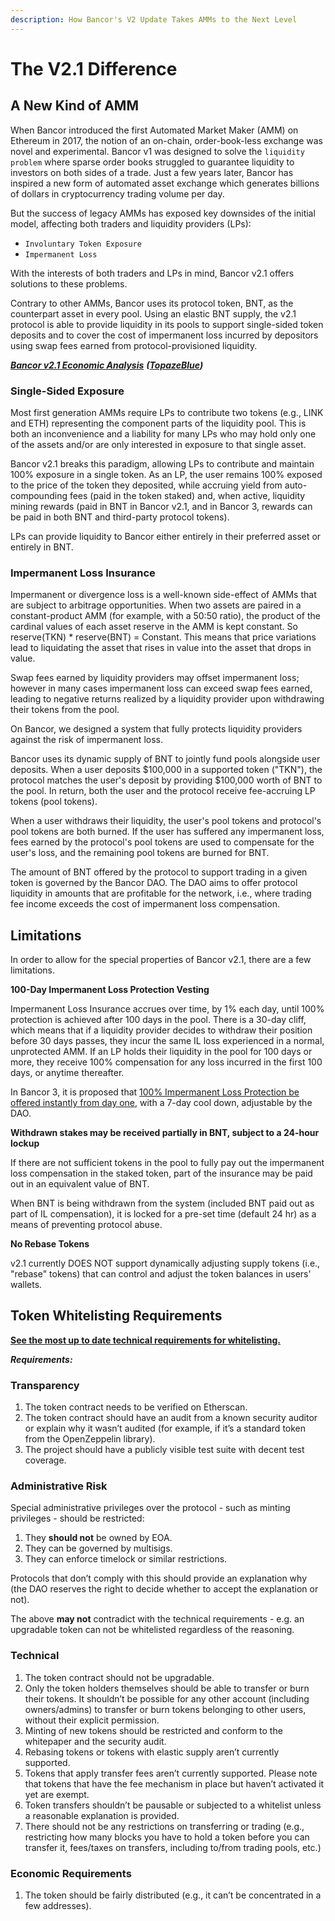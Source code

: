 ```yaml
---
description: How Bancor's V2 Update Takes AMMs to the Next Level‌
---
```


# The V2.1 Difference

## A New Kind of AMM <a href="#a-new-kind-of-amm" id="a-new-kind-of-amm"></a>

When Bancor introduced the first Automated Market Maker (AMM) on Ethereum in 2017, the notion of an on-chain, order-book-less exchange was novel and experimental. Bancor v1 was designed to solve the `liquidity problem` where sparse order books struggled to guarantee liquidity to investors on both sides of a trade. Just a few years later, Bancor has inspired a new form of automated asset exchange which generates billions of dollars in cryptocurrency trading volume per day.‌

But the success of legacy AMMs has exposed key downsides of the initial model, affecting both traders and liquidity providers (LPs):‌

* `Involuntary Token Exposure`
* `Impermanent Loss`

With the interests of both traders and LPs in mind, Bancor v2.1 offers solutions to these problems.‌

Contrary to other AMMs, Bancor uses its protocol token, BNT, as the counterpart asset in every pool. Using an elastic BNT supply, the v2.1 protocol is able to provide liquidity in its pools to support single-sided token deposits and to cover the cost of impermanent loss incurred by depositors using swap fees earned from protocol-provisioned liquidity.

[_**Bancor v2.1 Economic Analysis**_](https://drive.google.com/file/d/1en044m2wchn85aQBcoVx2elmxEYd5kEA/view) _**(**_[_**TopazeBlue**_](https://topaze.blue)_**)**_

### Single-Sided Exposure <a href="#single-token-staking" id="single-token-staking"></a>

Most first generation AMMs require LPs to contribute two tokens (e.g., LINK and ETH) representing the component parts of the liquidity pool. This is both an inconvenience and a liability for many LPs who may hold only one of the assets and/or are only interested in exposure to that single asset.&#x20;

Bancor v2.1 breaks this paradigm, allowing LPs to contribute and maintain 100% exposure in a single token. As an LP, the user remains 100% exposed to the price of the token they deposited, while accruing yield from auto-compounding fees (paid in the token staked) and, when active, liquidity mining rewards (paid in BNT in Bancor v2.1, and in Bancor 3, rewards can be paid in both BNT and third-party protocol tokens).

LPs can provide liquidity to Bancor either entirely in their preferred asset or entirely in BNT.

### Impermanent Loss Insurance <a href="#mitigating-impermanent-loss" id="mitigating-impermanent-loss"></a>

Impermanent or divergence loss is a well-known side-effect of AMMs that are subject to arbitrage opportunities. When two assets are paired in a constant-product AMM (for example, with a 50:50 ratio), the product of the cardinal values of each asset reserve in the AMM is kept constant. So reserve(TKN) \* reserve(BNT) = Constant. This means that price variations lead to liquidating the asset that rises in value into the asset that drops in value.&#x20;

Swap fees earned by liquidity providers may offset impermanent loss; however in many cases impermanent loss can exceed swap fees earned, leading to negative returns realized by a liquidity provider upon withdrawing their tokens from the pool.

On Bancor, we designed a system that fully protects liquidity providers against the risk of impermanent loss.

Bancor uses its dynamic supply of BNT to jointly fund pools alongside user deposits. When a user deposits $100,000 in a supported token ("TKN"), the protocol matches the user's deposit by providing $100,000 worth of BNT to the pool. In return, both the user and the protocol receive fee-accruing LP tokens (pool tokens).

When a user withdraws their liquidity, the user's pool tokens and protocol's pool tokens are both burned. If the user has suffered any impermanent loss, fees earned by the protocol's pool tokens are used to compensate for the user's loss, and the remaining pool tokens are burned for BNT.

The amount of BNT offered by the protocol to support trading in a given token is governed by the Bancor DAO. The DAO aims to offer protocol liquidity in amounts that are profitable for the network, i.e., where trading fee income exceeds the cost of impermanent loss compensation.

## Limitations <a href="#limitations" id="limitations"></a>

In order to allow for the special properties of Bancor v2.1, there are a few limitations.‌

**100-Day Impermanent Loss Protection Vesting**

Impermanent Loss Insurance accrues over time, by 1% each day, until 100% protection is achieved after 100 days in the pool. There is a 30-day cliff, which means that if a liquidity provider decides to withdraw their position before 30 days passes, they incur the same IL loss experienced in a normal, unprotected AMM. If an LP holds their liquidity in the pool for 100 days or more, they receive 100% compensation for any loss incurred in the first 100 days, or anytime thereafter.&#x20;

In Bancor 3,  it is proposed that [100% Impermanent Loss Protection be offered instantly from day one](https://gov.bancor.network/t/bip15-proposing-bancor-3/3445), with a 7-day cool down, adjustable by the DAO.

**Withdrawn stakes may be received partially in BNT, subject to a 24-hour lockup**

If there are not sufficient tokens in the pool to fully pay out the impermanent loss compensation in the staked token, part of the insurance may be paid out in an equivalent value of BNT.

When BNT is being withdrawn from the system (included BNT paid out as part of IL compensation), it is locked for a pre-set time (default 24 hr) as a means of preventing protocol abuse.

**No Rebase Tokens**

v2.1 currently DOES NOT support dynamically adjusting supply tokens (i.e., "rebase" tokens) that can control and adjust the token balances in users' wallets.

## **Token Whitelisting Requirements**

****[**See the most up to date technical requirements for whitelisting.**](https://gov.bancor.network/t/whitelisting-requirements/1849)****

_**Requirements:**_

### Transparency&#x20;

1. The token contract needs to be verified on Etherscan.&#x20;
2. The token contract should have an audit from a known security auditor or explain why it wasn’t audited (for example, if it’s a standard token from the OpenZeppelin library).&#x20;
3. The project should have a publicly visible test suite with decent test coverage.

### Administrative Risk&#x20;

Special administrative privileges over the protocol - such as minting privileges - should be restricted:

1. They **should not** be owned by EOA.&#x20;
2. They can be governed by multisigs.&#x20;
3. They can enforce timelock or similar restrictions.

Protocols that don’t comply with this should provide an explanation why (the DAO reserves the right to decide whether to accept the explanation or not).

The above **may not** contradict with the technical requirements - e.g. an upgradable token can not be whitelisted regardless of the reasoning.

### Technical&#x20;

1. The token contract should not be upgradable.&#x20;
2. Only the token holders themselves should be able to transfer or burn their tokens. It shouldn’t be possible for any other account (including owners/admins) to transfer or burn tokens belonging to other users, without their explicit permission.&#x20;
3. Minting of new tokens should be restricted and conform to the whitepaper and the security audit.&#x20;
4. Rebasing tokens or tokens with elastic supply aren’t currently supported.&#x20;
5. Tokens that apply transfer fees aren’t currently supported. Please note that tokens that have the fee mechanism in place but haven’t activated it yet are exempt.&#x20;
6. Token transfers shouldn’t be pausable or subjected to a whitelist unless a reasonable explanation is provided.&#x20;
7. There should not be any restrictions on transferring or trading (e.g., restricting how many blocks you have to hold a token before you can transfer it, fees/taxes on transfers, including to/from trading pools, etc.)&#x20;

### Economic Requirements&#x20;

1. The token should be fairly distributed (e.g., it can’t be concentrated in a few addresses).
